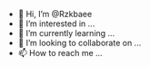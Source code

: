 - 👋 Hi, I’m @Rzkbaee
- 👀 I’m interested in ...
- 🌱 I’m currently learning ...
- 💞️ I’m looking to collaborate on ...
- 📫 How to reach me ...

<!---
Rzkbaee/Rzkbaee is a ✨ special ✨ repository because its `README.md` (this file) appears on your GitHub profile.
You can click the Preview link to take a look at your changes.
--->
